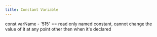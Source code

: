 ```yaml
---
title: Constant Variable
---
```

const varName - '515' == read only named constant, cannot change the value of it at any point other then when it's declared
